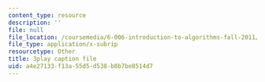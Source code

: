```yaml
---
content_type: resource
description: ''
file: null
file_location: /coursemedia/6-006-introduction-to-algorithms-fall-2011/a4e27133f13a55d5d538b8b7be8514d7_oRpERQA4Vik.srt
file_type: application/x-subrip
resourcetype: Other
title: 3play caption file
uid: a4e27133-f13a-55d5-d538-b8b7be8514d7
---
```

